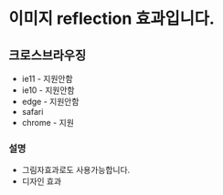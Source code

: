 # 이미지 reflection 효과입니다.

## 크로스브라우징
- ie11  - 지원안함
- ie10 - 지원안함
- edge - 지원안함
- safari
- chrome - 지원

### 설명
- 그림자효과로도 사용가능합니다.
- 디자인 효과

